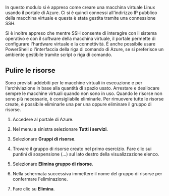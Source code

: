 In questo modulo si è appreso come creare una macchina virtuale Linux usando il portale di Azure. Ci si è quindi connessi all'indirizzo IP pubblico della macchina virtuale e questa è stata gestita tramite una connessione SSH. 

Si è inoltre appreso che mentre SSH consente di interagire con il sistema operativo e con il software della macchina virtuale, il portale permette di configurare l'hardware virtuale e la connettività. È anche possibile usare PowerShell o l'interfaccia della riga di comando di Azure, se si preferisce un ambiente gestibile tramite script o riga di comando.

## <a name="clean-up-the-resources"></a>Pulire le risorse

Sono previsti addebiti per le macchine virtuali in esecuzione e per l'archiviazione in base alla quantità di spazio usato. Arrestare e deallocare sempre le macchine virtuali quando non sono in uso. Quando le risorse non sono più necessarie, è consigliabile eliminarle. Per rimuovere tutte le risorse create, è possibile eliminarle una per una oppure eliminare il gruppo di risorse.

1. Accedere al portale di Azure.

1. Nel menu a sinistra selezionare **Tutti i servizi**.

1. Selezionare **Gruppi di risorse**.

1. Trovare il gruppo di risorse creato nel primo esercizio. Fare clic sui puntini di sospensione (...) sul lato destro della visualizzazione elenco.

1. Selezionare **Elimina gruppo di risorse**.

1. Nella schermata successiva immettere il nome del gruppo di risorse per confermare l'eliminazione.

1. Fare clic su **Elimina**.
